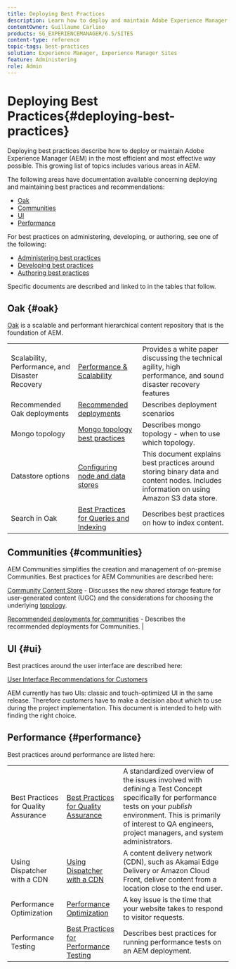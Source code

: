 ```yaml
---
title: Deploying Best Practices
description: Learn how to deploy and maintain Adobe Experience Manager (AEM) in the most efficient and effective way possible.
contentOwner: Guillaume Carlino
products: SG_EXPERIENCEMANAGER/6.5/SITES
content-type: reference
topic-tags: best-practices
solution: Experience Manager, Experience Manager Sites
feature: Administering
role: Admin
---
```

# Deploying Best Practices{#deploying-best-practices}

Deploying best practices describe how to deploy or maintain Adobe Experience Manager (AEM) in the most efficient and most effective way possible. This growing list of topics includes various areas in AEM.

The following areas have documentation available concerning deploying and maintaining best practices and recommendations:

* [Oak](#oak)
* [Communities](#communities)
* [UI](#ui)
* [Performance](#performance)

For best practices on administering, developing, or authoring, see one of the following:

* [Administering best practices](/help/sites-administering/administer-best-practices.md)
* [Developing best practices](/help/sites-developing/best-practices.md)
* [Authoring best practices](/help/sites-authoring/best-practices.md)

Specific documents are described and linked to in the tables that follow.

## Oak {#oak}

[Oak](/help/sites-deploying/platform.md) is a scalable and performant hierarchical content repository that is the foundation of AEM.

<table>
 <tbody>
  <tr>
   <td><p>Scalability, Performance, and Disaster Recovery</p> </td>
   <td><a href="/help/sites-deploying/performance.md">Performance &amp; Scalability</a></td>
   <td>Provides a white paper discussing the technical agility, high performance, and sound disaster recovery features</td>
  </tr>
  <tr>
   <td>Recommended Oak deployments</td>
   <td><a href="/help/sites-deploying/recommended-deploys.md">Recommended deployments</a></td>
   <td>Describes deployment scenarios</td>
  </tr>
  <tr>
   <td>Mongo topology</td>
   <td><a href="/help/sites-deploying/recommended-deploys.md">Mongo topology best practices</a></td>
   <td>Describes mongo topology - when to use which topology.</td>
  </tr>
  <tr>
   <td>Datastore options</td>
   <td><a href="/help/sites-deploying/data-store-config.md">Configuring node and data stores</a></td>
   <td>This document explains best practices around storing binary data and content nodes. Includes information on using Amazon S3 data store.</td>
  </tr>
  <tr>
   <td>Search in Oak</td>
   <td><a href="/help/sites-deploying/best-practices-for-queries-and-indexing.md">Best Practices for Queries and Indexing</a><br /> </td>
   <td>Describes best practices on how to index content.</td>
  </tr>
 </tbody>
</table>

## Communities {#communities}

AEM Communities simplifies the creation and management of on-premise Communities. Best practices for AEM Communities are described here:

[Community Content Store](/help/communities/working-with-srp.md) - Discusses the new shared storage feature for user-generated content (UGC) and the considerations for choosing the underlying [topology](/help/communities/topologies.md).

[Recommended deployments for communities](/help/sites-deploying/recommended-deploys.md#considerations-for-aem-communities) - Describes the recommended deployments for Communities. |

## UI {#ui}

Best practices around the user interface are described here:

[User Interface Recommendations for Customers](/help/sites-deploying/ui-recommendations.md)

AEM currently has two UIs: classic and touch-optimized UI in the same release. Therefore customers have to make a decision about which to use during the project implementation. This document is intended to help with finding the right choice.

## Performance {#performance}

Best practices around performance are listed here:

<table>
 <tbody>
  <tr>
   <td>Best Practices for Quality Assurance</td>
   <td><a href="/help/sites-deploying/configuring-performance.md#best-practices-for-quality-assurance">Best Practices for Quality Assurance</a></td>
   <td>A standardized overview of the issues involved with defining a Test Concept specifically for performance tests on your <em>publish</em> environment. This is primarily of interest to QA engineers, project managers, and system administrators.</td>
  </tr>
  <tr>
   <td>Using Dispatcher with a CDN</td>
   <td><a href="https://experienceleague.adobe.com/docs/experience-manager-dispatcher/using/dispatcher.html#using-dispatcher-with-a-cdn">Using Dispatcher with a CDN</a></td>
   <td>A content delivery network (CDN), such as Akamai Edge Delivery or Amazon Cloud Front, deliver content from a location close to the end user.</td>
  </tr>
  <tr>
   <td>Performance Optimization</td>
   <td><a href="/help/sites-deploying/configuring-performance.md">Performance Optimization</a></td>
   <td>A key issue is the time that your website takes to respond to visitor requests.</td>
  </tr>
  <tr>
   <td>Performance Testing</td>
   <td><a href="/help/sites-deploying/best-practices-for-performance-testing.md">Best Practices for Performance Testing</a></td>
   <td>Describes best practices for running performance tests on an AEM deployment.<br /> </td>
  </tr>
 </tbody>
</table>
